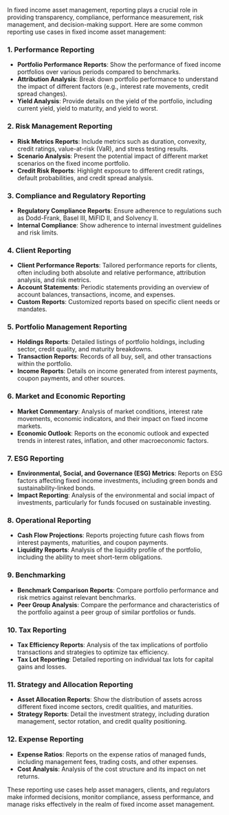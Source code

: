 In fixed income asset management, reporting plays a crucial role in providing transparency, compliance, performance measurement, risk management, and decision-making support. Here are some common reporting use cases in fixed income asset management:

### 1. **Performance Reporting**
   - **Portfolio Performance Reports**: Show the performance of fixed income portfolios over various periods compared to benchmarks.
   - **Attribution Analysis**: Break down portfolio performance to understand the impact of different factors (e.g., interest rate movements, credit spread changes).
   - **Yield Analysis**: Provide details on the yield of the portfolio, including current yield, yield to maturity, and yield to worst.

### 2. **Risk Management Reporting**
   - **Risk Metrics Reports**: Include metrics such as duration, convexity, credit ratings, value-at-risk (VaR), and stress testing results.
   - **Scenario Analysis**: Present the potential impact of different market scenarios on the fixed income portfolio.
   - **Credit Risk Reports**: Highlight exposure to different credit ratings, default probabilities, and credit spread analysis.

### 3. **Compliance and Regulatory Reporting**
   - **Regulatory Compliance Reports**: Ensure adherence to regulations such as Dodd-Frank, Basel III, MiFID II, and Solvency II.
   - **Internal Compliance**: Show adherence to internal investment guidelines and risk limits.

### 4. **Client Reporting**
   - **Client Performance Reports**: Tailored performance reports for clients, often including both absolute and relative performance, attribution analysis, and risk metrics.
   - **Account Statements**: Periodic statements providing an overview of account balances, transactions, income, and expenses.
   - **Custom Reports**: Customized reports based on specific client needs or mandates.

### 5. **Portfolio Management Reporting**
   - **Holdings Reports**: Detailed listings of portfolio holdings, including sector, credit quality, and maturity breakdowns.
   - **Transaction Reports**: Records of all buy, sell, and other transactions within the portfolio.
   - **Income Reports**: Details on income generated from interest payments, coupon payments, and other sources.

### 6. **Market and Economic Reporting**
   - **Market Commentary**: Analysis of market conditions, interest rate movements, economic indicators, and their impact on fixed income markets.
   - **Economic Outlook**: Reports on the economic outlook and expected trends in interest rates, inflation, and other macroeconomic factors.

### 7. **ESG Reporting**
   - **Environmental, Social, and Governance (ESG) Metrics**: Reports on ESG factors affecting fixed income investments, including green bonds and sustainability-linked bonds.
   - **Impact Reporting**: Analysis of the environmental and social impact of investments, particularly for funds focused on sustainable investing.

### 8. **Operational Reporting**
   - **Cash Flow Projections**: Reports projecting future cash flows from interest payments, maturities, and coupon payments.
   - **Liquidity Reports**: Analysis of the liquidity profile of the portfolio, including the ability to meet short-term obligations.

### 9. **Benchmarking**
   - **Benchmark Comparison Reports**: Compare portfolio performance and risk metrics against relevant benchmarks.
   - **Peer Group Analysis**: Compare the performance and characteristics of the portfolio against a peer group of similar portfolios or funds.

### 10. **Tax Reporting**
   - **Tax Efficiency Reports**: Analysis of the tax implications of portfolio transactions and strategies to optimize tax efficiency.
   - **Tax Lot Reporting**: Detailed reporting on individual tax lots for capital gains and losses.

### 11. **Strategy and Allocation Reporting**
   - **Asset Allocation Reports**: Show the distribution of assets across different fixed income sectors, credit qualities, and maturities.
   - **Strategy Reports**: Detail the investment strategy, including duration management, sector rotation, and credit quality positioning.

### 12. **Expense Reporting**
   - **Expense Ratios**: Reports on the expense ratios of managed funds, including management fees, trading costs, and other expenses.
   - **Cost Analysis**: Analysis of the cost structure and its impact on net returns.

These reporting use cases help asset managers, clients, and regulators make informed decisions, monitor compliance, assess performance, and manage risks effectively in the realm of fixed income asset management.
